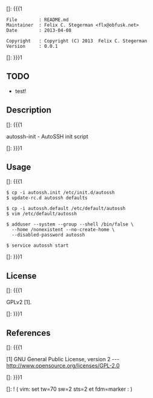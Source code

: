 []: {{{1

    File        : README.md
    Maintainer  : Felix C. Stegerman <flx@obfusk.net>
    Date        : 2013-04-08

    Copyright   : Copyright (C) 2013  Felix C. Stegerman
    Version     : 0.0.1

[]: }}}1

## TODO

  * test!

## Description
[]: {{{1

  autossh-init - AutoSSH init script

[]: }}}1

## Usage
[]: {{{1

    $ cp -i autossh.init /etc/init.d/autossh
    $ update-rc.d autossh defaults

    $ cp -i autossh.default /etc/default/autossh
    $ vim /etc/default/autossh

    $ adduser --system --group --shell /bin/false \
      --home /nonexistent --no-create-home \
      --disabled-password autossh

    $ service autossh start

[]: }}}1

## License
[]: {{{1

  GPLv2 [1].

[]: }}}1

## References
[]: {{{1

  [1] GNU General Public License, version 2
  --- http://www.opensource.org/licenses/GPL-2.0

[]: }}}1

[]: ! ( vim: set tw=70 sw=2 sts=2 et fdm=marker : )
